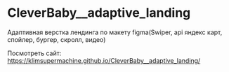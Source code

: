 # CleverBaby__adaptive_landing
Адаптивная верстка лендинга по макету figma(Swiper, api яндекс карт, спойлер, бургер, скролл, видео)

Посмотреть сайт: https://klimsupermachine.github.io/CleverBaby__adaptive_landing/ 
